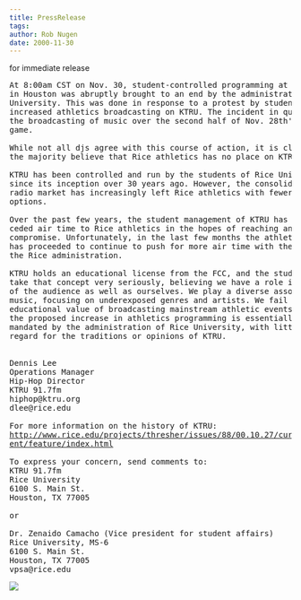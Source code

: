 ```yaml
---
title: PressRelease
tags: 
author: Rob Nugen
date: 2000-11-30
---
```


<p class=date>for immediate release

<pre>
At 8:00am CST on Nov. 30, student-controlled programming at KTRU 91.7fm
in Houston was abruptly brought to an end by the administration of Rice
University. This was done in response to a protest by student djs of
increased athletics broadcasting on KTRU. The incident in question was
the broadcasting of music over the second half of Nov. 28th's basketball
game.

While not all djs agree with this course of action, it is clear that
the majority believe that Rice athletics has no place on KTRU.

KTRU has been controlled and run by the students of Rice University
since its inception over 30 years ago. However, the consolidation of the
radio market has increasingly left Rice athletics with fewer broadcast
options.

Over the past few years, the student management of KTRU has grudgingly
ceded air time to Rice athletics in the hopes of reaching an acceptable
compromise. Unfortunately, in the last few months the athletics department
has proceeded to continue to push for more air time with the backing of
the Rice administration.

KTRU holds an educational license from the FCC, and the students of KTRU
take that concept very seriously, believing we have a role in the education
of the audience as well as ourselves. We play a diverse assortment of
music, focusing on underexposed genres and artists. We fail to see the
educational value of broadcasting mainstream athletic events. In addition,
the proposed increase in athletics programming is essentially being
mandated by the administration of Rice University, with little to no
regard for the traditions or opinions of KTRU.


Dennis Lee
Operations Manager
Hip-Hop Director
KTRU 91.7fm
hiphop@ktru.org
dlee@rice.edu

For more information on the history of KTRU:
<a
href="http://www.rice.edu/projects/thresher/issues/88/00.10.27/current/featu
re/index.html">http://www.rice.edu/projects/thresher/issues/88/00.10.27/curr
ent/feature/index.html</a>

To express your concern, send comments to:
KTRU 91.7fm
Rice University
6100 S. Main St.
Houston, TX 77005

or

Dr. Zenaido Camacho (Vice president for student affairs)
Rice University, MS-6
6100 S. Main St.
Houston, TX 77005
vpsa@rice.edu
</pre>

<p><img src="/images/rob/wL-ROB.gif">

